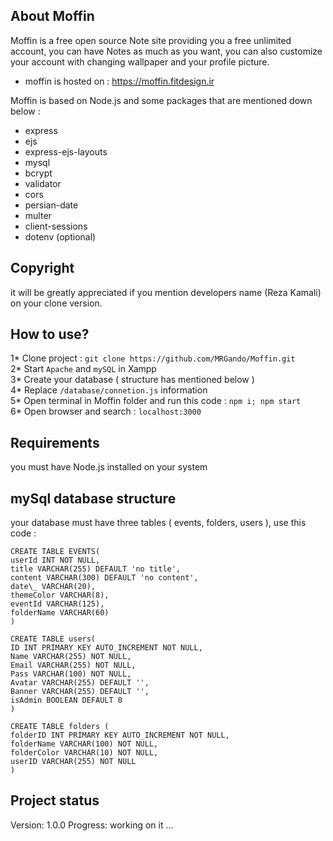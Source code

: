 ## About Moffin

Moffin is a free open source Note site providing you a free unlimited account, you can have Notes as much as you want, you can also customize your account with changing wallpaper and your profile picture.

- moffin is hosted on : https://moffin.fitdesign.ir

Moffin is based on Node.js and some packages that are mentioned down below :

- express
- ejs
- express-ejs-layouts
- mysql
- bcrypt
- validator
- cors
- persian-date
- multer
- client-sessions
- dotenv (optional)

## Copyright

it will be greatly appreciated if you mention developers name (Reza Kamali) on your clone version.

## How to use?

1* Clone project : ``` git clone https://github.com/MRGando/Moffin.git ```    
2* Start ``` Apache ``` and ``` mySQL ``` in Xampp    
3* Create your database ( structure has mentioned below )    
4* Replace ``` /database/connetion.js ``` information    
5\* Open terminal in Moffin folder and run this code : ``` npm i; npm start ```    
6\* Open browser and search : ``` localhost:3000 ```    

## Requirements

you must have Node.js installed on your system

## mySql database structure

your database must have three tables ( events, folders, users ), use this code :

<!-- creating events table -->

```
CREATE TABLE EVENTS(
userId INT NOT NULL,
title VARCHAR(255) DEFAULT 'no title',
content VARCHAR(300) DEFAULT 'no content',
date\_ VARCHAR(20),
themeColor VARCHAR(8),
eventId VARCHAR(125),
folderName VARCHAR(60)
) 
```

<!-- creating users table -->
```
CREATE TABLE users(
ID INT PRIMARY KEY AUTO_INCREMENT NOT NULL,
Name VARCHAR(255) NOT NULL,
Email VARCHAR(255) NOT NULL,
Pass VARCHAR(100) NOT NULL,
Avatar VARCHAR(255) DEFAULT '',
Banner VARCHAR(255) DEFAULT '',
isAdmin BOOLEAN DEFAULT 0
)
```
<!-- creating folders table -->
```
CREATE TABLE folders (
folderID INT PRIMARY KEY AUTO_INCREMENT NOT NULL,
folderName VARCHAR(100) NOT NULL,
folderColor VARCHAR(10) NOT NULL,
userID VARCHAR(255) NOT NULL
)
```
## Project status

Version: 1.0.0
Progress: working on it ...
